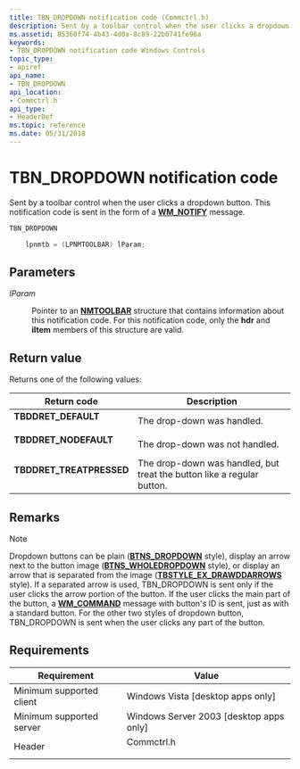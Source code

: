 ```yaml
---
title: TBN_DROPDOWN notification code (Commctrl.h)
description: Sent by a toolbar control when the user clicks a dropdown button. This notification code is sent in the form of a WM\_NOTIFY message.
ms.assetid: 85360f74-4b43-4d0a-8c89-22b0741fe96a
keywords:
- TBN_DROPDOWN notification code Windows Controls
topic_type:
- apiref
api_name:
- TBN_DROPDOWN
api_location:
- Commctrl.h
api_type:
- HeaderDef
ms.topic: reference
ms.date: 05/31/2018
---
```


# TBN\_DROPDOWN notification code

Sent by a toolbar control when the user clicks a dropdown button. This notification code is sent in the form of a [**WM\_NOTIFY**](wm-notify.md) message.


```C++
TBN_DROPDOWN

    lpnmtb = (LPNMTOOLBAR) lParam;
```



## Parameters

<dl> <dt>

*lParam* 
</dt> <dd>

Pointer to an [**NMTOOLBAR**](/windows/win32/api/commctrl/ns-commctrl-nmtoolbara) structure that contains information about this notification code. For this notification code, only the **hdr** and **iItem** members of this structure are valid.

</dd> </dl>

## Return value

Returns one of the following values:



| Return code                                                                                          | Description                                                                       |
|------------------------------------------------------------------------------------------------------|-----------------------------------------------------------------------------------|
| <dl> <dt>**TBDDRET\_DEFAULT**</dt> </dl>      | The drop-down was handled.<br/>                                             |
| <dl> <dt>**TBDDRET\_NODEFAULT**</dt> </dl>    | The drop-down was not handled.<br/>                                         |
| <dl> <dt>**TBDDRET\_TREATPRESSED**</dt> </dl> | The drop-down was handled, but treat the button like a regular button.<br/> |



 

## Remarks

> [!Note]  
> Dropdown buttons can be plain ([**BTNS\_DROPDOWN**](toolbar-control-and-button-styles.md) style), display an arrow next to the button image ([**BTNS\_WHOLEDROPDOWN**](toolbar-control-and-button-styles.md) style), or display an arrow that is separated from the image ([**TBSTYLE\_EX\_DRAWDDARROWS**](toolbar-extended-styles.md) style). If a separated arrow is used, TBN\_DROPDOWN is sent only if the user clicks the arrow portion of the button. If the user clicks the main part of the button, a [**WM\_COMMAND**](/windows/desktop/menurc/wm-command) message with button's ID is sent, just as with a standard button. For the other two styles of dropdown button, TBN\_DROPDOWN is sent when the user clicks any part of the button.

 

## Requirements



| Requirement | Value |
|-------------------------------------|---------------------------------------------------------------------------------------|
| Minimum supported client<br/> | Windows Vista \[desktop apps only\]<br/>                                        |
| Minimum supported server<br/> | Windows Server 2003 \[desktop apps only\]<br/>                                  |
| Header<br/>                   | <dl> <dt>Commctrl.h</dt> </dl> |



 


